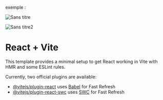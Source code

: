 exemple :

![Sans titre](https://github.com/fk-crafter/100days-of-code/assets/127132293/8a2ba000-973f-4a8e-a9e0-355f52840cc4)

![Sans titre2](https://github.com/fk-crafter/100days-of-code/assets/127132293/26dd48c8-76c5-4083-9c07-7f6b851eea60)


# React + Vite

This template provides a minimal setup to get React working in Vite with HMR and some ESLint rules.

Currently, two official plugins are available:

- [@vitejs/plugin-react](https://github.com/vitejs/vite-plugin-react/blob/main/packages/plugin-react/README.md) uses [Babel](https://babeljs.io/) for Fast Refresh
- [@vitejs/plugin-react-swc](https://github.com/vitejs/vite-plugin-react-swc) uses [SWC](https://swc.rs/) for Fast Refresh
